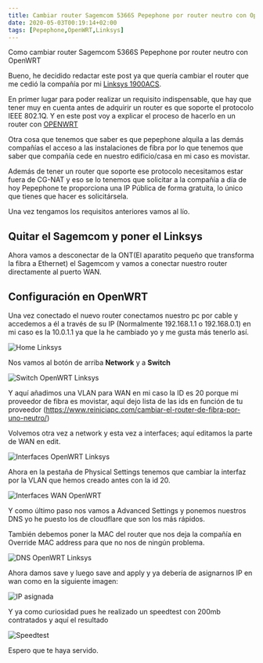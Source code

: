 ```yaml
---
title: Cambiar router Sagemcom 5366S Pepephone por router neutro con OpenWRT Pepephone
date: 2020-05-03T00:19:14+02:00
tags: [Pepephone,OpenWRT,Linksys]
---
```


Como cambiar router Sagemcom 5366S Pepephone por router neutro con OpenWRT

Bueno, he decidido redactar este post ya que quería cambiar el router que me cedió la compañía por mi [Linksys 1900ACS](https://www.linksys.com/es/p/P-WRT1900ACS/).

En primer lugar para poder realizar un requisito indispensable, que hay que tener muy en cuenta antes de adquirir un router es que soporte el protocolo IEEE 802.1Q. Y en este post voy a explicar el proceso de hacerlo en un router con [OPENWRT](https://openwrt.org/)

Otra cosa que tenemos que saber es que pepephone alquila a las demás compañías el acceso a las instalaciones de fibra por lo que tenemos que saber que compañía cede en nuestro edificio/casa en mi caso es movistar.

Además de tener un router que soporte ese protocolo necesitamos estar fuera de CG-NAT y eso se lo tenemos que solicitar a la compañía a día de hoy Pepephone te proporciona una IP Pública de forma gratuita, lo único que tienes que hacer es solicitársela.

Una vez tengamos los requisitos anteriores vamos al lío.

## Quitar el Sagemcom y poner el Linksys

Ahora vamos a desconectar de la ONT(El aparatito pequeño que transforma la fibra a Ethernet) el Sagemcom y vamos a conectar nuestro router directamente al puerto WAN.

## Configuración en OpenWRT

Una vez conectado el nuevo router conectamos nuestro pc por cable y accedemos a él a través de su IP (Normalmente 192.168.1.1 o 192.168.0.1) en mi caso es la 10.0.1.1 ya que la he cambiado yo y me gusta más tenerlo así.

![Home Linksys](https://raw.githubusercontent.com/Crstian19/crstian19.github.io/master/_posts/OPENWRTPEPEPHONE/Homelinksys.jpg)

Nos vamos al botón de arriba **Network** y a **Switch**

![Switch OpenWRT Linksys](https://raw.githubusercontent.com/Crstian19/crstian19.github.io/master/_posts/OPENWRTPEPEPHONE/switchlinksys.jpg)

Y aquí añadimos una VLAN para WAN en mi caso la ID es 20 porque mi proveedor de fibra es movistar, aquí dejo lista de las ids en función de tu proveedor (https://www.reiniciapc.com/cambiar-el-router-de-fibra-por-uno-neutro/)

Volvemos otra vez a network y esta vez a interfaces; aquí editamos la parte de WAN en edit.

![Interfaces OpenWRT Linksys](https://raw.githubusercontent.com/Crstian19/crstian19.github.io/master/_posts/OPENWRTPEPEPHONE/interfaceswan.jpg)

Ahora en la pestaña de Physical Settings tenemos que cambiar la interfaz por la VLAN que hemos creado antes con la id 20.

![Interfaces WAN OpenWRT](https://raw.githubusercontent.com/Crstian19/crstian19.github.io/master/_posts/OPENWRTPEPEPHONE/switchvlan.jpg)

Y como último paso nos vamos a Advanced Settings y ponemos nuestros DNS yo he puesto los de cloudflare que son los más rápidos.

También debemos poner la MAC del router que nos deja la compañía en Override MAC address para que no nos de ningún problema.

![DNS OpenWRT Linksys](https://raw.githubusercontent.com/Crstian19/crstian19.github.io/master/_posts/OPENWRTPEPEPHONE/dns.jpg)

Ahora damos save y luego save and apply y ya debería de asignarnos IP en wan como en la siguiente imagen:

![IP asignada](https://raw.githubusercontent.com/Crstian19/crstian19.github.io/master/_posts/OPENWRTPEPEPHONE/IPasignada.jpg)

Y ya como curiosidad pues he realizado un speedtest con 200mb contratados y aquí el resultado 

![Speedtest](https://raw.githubusercontent.com/Crstian19/crstian19.github.io/master/_posts/OPENWRTPEPEPHONE/image_2020-05-03_17-15-28.png)

Espero que te haya servido.




